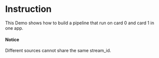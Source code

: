 # Instruction #
This Demo shows how to build a pipeline that run on card 0 and card 1 in one app.
#### Notice
Different sources cannot share the same stream_id.
